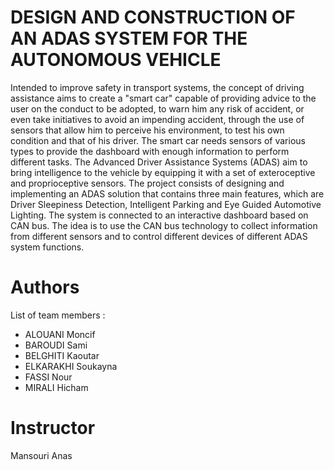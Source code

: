 # DESIGN AND CONSTRUCTION OF AN ADAS SYSTEM FOR THE AUTONOMOUS VEHICLE

Intended to improve safety in transport systems, the concept of driving assistance aims to create a "smart car" capable of providing advice to the user on the conduct to be adopted, to warn him any risk of accident, or even take initiatives to avoid an impending accident, through the use of sensors that allow him to perceive his environment, to test his own condition and that of his driver. The smart car needs sensors of various types to provide the dashboard with enough information to perform different tasks.
The Advanced Driver Assistance Systems (ADAS) aim to bring intelligence to the vehicle by equipping it with a set of exteroceptive and proprioceptive sensors.
The project consists of designing and implementing an ADAS solution that contains three main features, which are Driver Sleepiness Detection, Intelligent Parking and Eye Guided Automotive Lighting. The system is connected to an interactive dashboard based on CAN bus. The idea is to use the CAN bus technology to collect information from different sensors and to control different devices of different ADAS system functions.

# Authors
List of team members :
  - ALOUANI Moncif
  - BAROUDI Sami
  - BELGHITI Kaoutar
  - ELKARAKHI Soukayna 
  - FASSI Nour 
  - MIRALI Hicham 

# Instructor
Mansouri Anas 
